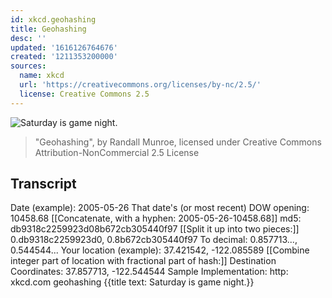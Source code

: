 ```yaml
---
id: xkcd.geohashing
title: Geohashing
desc: ''
updated: '1616126764676'
created: '1211353200000'
sources:
  name: xkcd
  url: 'https://creativecommons.org/licenses/by-nc/2.5/'
  license: Creative Commons 2.5
---
```

![Saturday is game night.](https://imgs.xkcd.com/comics/geohashing.png)
> "Geohashing", by Randall Munroe, licensed under Creative Commons Attribution-NonCommercial 2.5 License

## Transcript
Date (example): 2005-05-26
That date's (or most recent) DOW opening: 10458.68
[[Concatenate, with a hyphen: 2005-05-26-10458.68]]
md5: db9318c2259923d08b672cb305440f97
[[Split it up into two pieces:]]
0.db9318c2259923d0, 0.8b672cb305440f97
To decimal: 0.857713..., 0.544544...
Your location (example): 37.421542, -122.085589
[[Combine integer part of location with fractional part of hash:]]
Destination Coordinates: 37.857713, -122.544544
Sample Implementation: http:
xkcd.com
geohashing
{{title text: Saturday is game night.}}

